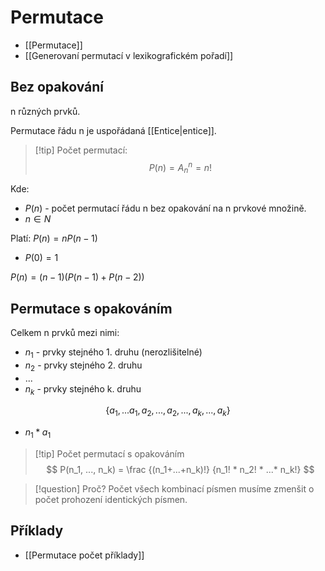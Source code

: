 # Permutace
- [[Permutace]]
- [[Generovaní permutací v lexikografickém pořadí]]
## Bez opakování
n různých prvků.

Permutace řádu n je uspořádaná [[Entice|entice]].

> [!tip] Počet permutací:
$$
P(n) = A^n_n = n!
$$

Kde:
- $P(n)$ - počet permutací řádu n bez opakování na n prvkové množině.
- $n \in N$

Platí:
$P(n) = n P(n-1)$
- $P(0) = 1$

$P(n) = (n-1)(P(n-1) + P(n-2))$

## Permutace s opakováním
Celkem n prvků mezi nimi:
- $n_1$ - prvky stejného 1. druhu (nerozlišitelné)
- $n_2$ - prvky stejného 2. druhu
- ...
- $n_k$ - prvky stejného k. druhu

$$
\{a_1,...a_1,a_2,...,a_2,...,a_k,...,a_k\}
$$
- $n_1*a_1$

> [!tip] Počet permutací s opakováním
$$
P(n_1, ..., n_k) = \frac
{(n_1+...+n_k)!}
{n_1! * n_2! * ...* n_k!}
$$

> [!question] Proč?
Počet všech kombinací písmen musíme zmenšit o počet prohození identických písmen.

## Příklady
- [[Permutace počet příklady]]